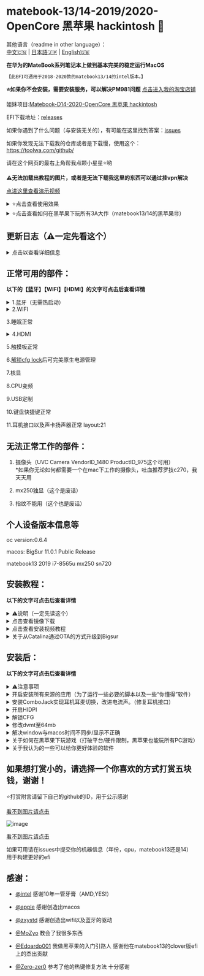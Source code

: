 # matebook-13/14-2019/2020-OpenCore 黑苹果 hackintosh 
  
  


其他语言（readme in other language）：  
[中文🇨🇳](readme.md) | [日本語🇯🇵](readme-jp.md) | [English🇬🇧](readme-en.md)   
  
  
  
   

**在华为的MateBook系列笔记本上做到基本完美的稳定运行MacOS**     
  

```diff
【此EFI可通用于2018-2020款的matebook13/14的intel版本。】
```  

**⭐️如果你不会安装，需要安装服务，可以解决PM981问题** [点击进入我的淘宝店铺](https://item.taobao.com/item.htm?spm=a2oq0.12575281.0.0.45e51debf0yJ4n&ft=t&id=638314994173)  



姐妹项目:[Matebook-D14-2020-OpenCore 黑苹果 hackintosh  ](https://github.com/ske1996/Matebook-D14-2020-hackintosh)  
  
EFI下载地址：[releases](https://github.com/ske1996/matebook-13-2019-oc-efi/releases)  

如果你遇到了什么问题（与安装无关的），有可能在这里找到答案：[issues](https://github.com/ske1996/matebook-13-2019-oc-efi/issues)  

如果你发现无法下载我的仓库或者是下载慢，使用这个：https://toolwa.com/github/  


请在这个网页的最右上角帮我点颗小星星⭐️哟  

**⚠️无法加载出教程的图片，或者是无法下载我这里的东西可以通过挂vpn解决**  

[点进这里查看演示视频](https://www.bilibili.com/video/bv18z4y1U7rz)  

<details>  
<summary>⭐️点击查看使用效果</summary>  
  
[点进这里查看演示视频](https://www.bilibili.com/video/bv18z4y1U7rz)  


  
  
![image](https://github.com/ske1996/matebook-13-2019-oc-efi/blob/master/%E6%9D%82%E9%A1%B9/%E3%82%B9%E3%82%AF%E3%83%AA%E3%83%BC%E3%83%B3%E3%82%B7%E3%83%A7%E3%83%83%E3%83%88%202020-11-14%2019.30.41.png?raw=true)   

![image](https://i0.hdslb.com/bfs/article/0d73e23780c4a4a5b80b1e956dc8957bb95f3372.jpg@1320w_880h.webp)  
![image](https://i0.hdslb.com/bfs/article/3c89fd7615510c1b2e9efa1c6024348b4b635abc.jpg@1320w_1760h.webp)  
[点进这里查看演示视频](https://www.bilibili.com/video/bv18z4y1U7rz)  

</details>   



<details>  
<summary>⭐️点击查看如何在黑苹果下玩所有3A大作（matebook13/14的黑苹果🉑️）</summary>  
    
  
  
  
 ⚠️在注册的时候填写邀请码：DBZNT3EC  
！！可以白嫖3小时！！
  
       
      
我自己用的一个云电脑服务  
挺好用的能玩游戏（包括3A） 
也就是说在matebook13/14的黑苹果上也可以无硬件限制的玩任何游戏了  
直接4K全画质的开  
没啥延迟，就跟在本地玩一样  
我自己用的，推荐使用这个，这样在mac玩游戏也解决了  
  
⚠️在注册的时候填写邀请码：DBZNT3EC  
！！可以白嫖3小时！！
  
  
  
[点击进入它的官网](https://www.haixingcloud.com/#/Home)  
  

</details>   




## 更新日志（⚠️一定先看这个）  
<details>  
<summary>点击以查看详细信息</summary>  
  
  
  
- 20210130:  
更新了所有efi的BigSur版本的oc至0.6.5，以及更新了一些驱动，并且打开了boot chime   

- 20201113:  
更新了所有efi的BigSur版本的oc至0.6.4，支持11.0.1正式版    

- 20201106:  
更新了MB13/14的2018-2019的BigSur版本的oc至0.6.3    
  
- 20201031:  
更新了MB13/14的2018-2019的BigSur版本的oc至0.6.2  


- 20200926:  
姑且做了一个分类，你可以根据自己的机器下载对应efi了，oc版本姑且是0.6.1，但是日后我主要维护的是matebook 13&14 2019版的  

- 20200918:  
删除了两个fakepcid的驱动和一些其他东西，目前的efi非常的干净，另外尝试修复wifi与蓝牙冲突的问题  

- 20200917:  
使用了Z大的最新AirportItlwm的wifi驱动，跟heliport说拜拜啦，今后可以原生切换wifi了，另将oc升级至0.6.1  
bigsur跟catalina需要对号入座，不可串着用  


- 20200916:  
精简了很多kext跟ssdt，应该资源消耗会更少了，然后规范了一下config，并升级oc至官方0.6.1  


- 20200905:  
更新了一个小彩蛋进去，加了自动亮度的传感器驱动  



- 20200822:  
删除了一些没用的ssdt，精简了一下efi  
  
  
- 20200814:  
重做了一些ssdt，升级了一些驱动，然后对bigsur做了配适，0814的efi可以同时稳定引导bigsur跟catalina  

- 20200811:  
修复了0806的触摸板跟alc的问题  


- 20200806:  
更新oc至官方稳定版0.6.0  

    
- 20200728:  
添加了public beta的itlwm.kext和HeliPort.dmg  
在macOS下双击安装HeliPort.dmg  

- 20200725:  
已知本EFI可用于ota直升macos10.15.6，工作状况良好，因此本EFI可用于10.15.6

- 20200724:  
1.重新拆包分析了最新的1.28的bios，cfglock的偏移地址依旧是0x3E，因此教程依旧可用  
2.更新了关于HIDPI的注意事项  
3.更新oc至0.5.9  



- 20200715:  
耳机接口修复成功，已更新耳机接口修复教程，在下面就可以找到  

- 20200712:  
已知本efi可同时用于matebook 13/14 2019  
于2020版本测试情况如下：  
2020版本采用了第二代9560可以驱动，使用的驱动不同于2019版  

- 20200710:  
添加了配置好的clover的efi文件用于安装，虽然也可以用这个clover文件复制到esp分区用于引导   
但是强烈建议使用oc的efi引导你的hackintosh  

- 20200709:  
1.更改了三码  
2.添加了保险文件（WRCOVERY.BIN）  
用法：放入esr分区，与EFI文件夹并列即可

![image](https://github.com/ske1996/matebook-13-2019-oc-efi/blob/master/%E6%9D%82%E9%A1%B9/recovery.png?raw=true)
</details>


## 正常可用的部件：
  
**以下的【蓝牙】【WIFI】【HDMI】的文字可点击后查看详情**  

 
 
<details>  
<summary>1.蓝牙（无需热启动）</summary>   
  
驱动作者[@zxystd](https://github.com/OpenIntelWireless/itlwm)  
1. 华为的蓝牙鼠标不可用！！！  
2. 苹果的妙控2可用   
3. 亲眼所见，微软设计师鼠标可用[淘宝链接](https://detail.tmall.com/item.htm?id=575557854943&spm=a1z09.2.0.0.119c2e8dUqx3iI&_u=bkg3nm2911&sku_properties=5919063:6536025)  
4. Airpods可以用，但是你得配对一次，我们又不是白苹果，不能开盖就用  
5. 以下几个蓝牙鼠标根据群友测试说可用，但是我没亲眼所见，要是买了发现不能用别怪我  
----雷柏m200g/刺鳞树蝰/罗技m336/微软sculpt/英菲克  

</details>   

  
<details>  
<summary>2.WIFI</summary>  
  
1. 使用了Z大的最新AirportItlwm的wifi驱动，跟heliport说拜拜啦  


2. 驱动作者[@zxystd](https://github.com/OpenIntelWireless/itlwm)  

3. Airdrop和无线的随航不可用，随航需要插线用，handoff可用但有时不太稳定，可以用apple watch解锁mac，但是有时不稳定  

</details>   

3.睡眠正常

<details>  
<summary>4.HDMI </summary>   
  
⭕️MataBook 13 2018-2020 什么都不用改  
❌MataBook 14 2019-2020 需要修改缓冲帧 点击右侧查看需要修改的内容：[Plan A](https://github.com/ske1996/matebook-13-2019-oc-efi/issues/49) |  [Plan B](https://github.com/ske1996/matebook-13-2019-oc-efi/issues/121)   
但是不是100%都需要改，我也见过一些没有更改缓冲帧部分就能很好驱动的案例，按需吧，不一定  

 </details>   

5.触摸板正常

6.[解锁cfg lock](https://github.com/ske1996/matebook-13-2019-oc-efi#%E8%A7%A3%E9%94%81cfg)后可完美原生电源管理

7.核显

8.CPU变频

9.USB定制

10.键盘快捷键正常  

11.耳机接口以及声卡扬声器正常 layout:21  
  
## 无法正常工作的部件：  


1. 摄像头（UVC Camera VendorID_1480 ProductID_975这个可用）  
*如果你无论如何都需要一个在mac下工作的摄像头，吐血推荐罗技c270，我天天用  


2. mx250独显（这个是废话）

3. 指纹不能用（这个也是废话）  


  
## 个人设备版本信息等   


oc version:0.6.4  

macos: BigSur 11.0.1 Public Release  

matebook13 2019 i7-8565u mx250 sn720  



## 安装教程：  

**以下的文字可点击后查看详情**  

<details>  
<summary>⚠️说明（一定先读这个）</summary>  

⚠️事前准备：f2进bios，调成中文，然后关闭一切带有“安全”的东西，保存，退出  

1. 想安装bigsur的安装前要先解锁一下cfg，防止出现一些问题  

2. 关于三星pm981硬盘的版本 [点击查看教程](https://github.com/wendao2008/Matebook-D14-2020-hackintosh-Pm981/blob/main/README.md)  

3. EFI下载：[releases](https://github.com/ske1996/matebook-13-2019-oc-efi/releases)  
4. **⭐️如果你不会安装，需要安装服务，** [点击进入我的淘宝店铺](https://item.taobao.com/item.htm?spm=a2oq0.12575281.0.0.45e51debf0yJ4n&ft=t&id=638314994173)  

</details>  

<details>  
<summary>点击查看镜像下载</summary>  
先于此blog下载：10.15.5 19F101 双EFI分区版

这个文章很长，使劲往下翻，或使用网页搜索功能

下载链接
：https://blog.daliansky.net/macOS-Catalina-10.15.5-19F96-Release-version-with-Clover-5118-original-image-Double-EFI-Version-UEFI-and-MBR.html
  
</details>  

      
<details>  
<summary>点击查看安装视频教程</summary>
⚠️事前准备：f2进bios，调成中文，然后关闭一切带有“安全”的东西，保存，退出  
  
https://www.bilibili.com/video/BV15p4y1x7gY?from=search&seid=14693146194484732496  

EFI下载：[releases](https://github.com/ske1996/matebook-13-2019-oc-efi/releases)  

**⭐️如果你不会安装，需要安装服务，** [点击进入我的淘宝店铺](https://item.taobao.com/item.htm?spm=a2oq0.12575281.0.0.45e51debf0yJ4n&ft=t&id=638314994173)  

</details>  
  
  

<details>  
<summary>关于从Catalina通过OTA的方式升级到Bigsur</summary>  
 ⭐️⭐️⭐️⭐️⭐️⭐️⭐️⭐️⭐️⭐️⭐️⭐️⭐️⭐️⭐️⭐️⭐️⭐️⭐️⭐️⭐️⭐️⭐️⭐️⭐️⭐️⭐️⭐️⭐️   
  
先说结论：【可行】  

记得先把EFI文件从Catalina的换成我[releases](https://github.com/ske1996/matebook-13-2019-oc-efi/releases)里的Bigsur的以后改一下你自己定制的三码就行了  

记得ota前解锁一下cfg  


</details>  




## 安装后：  

**以下的文字可点击后查看详情**  


<details>  
<summary>⚠️注意事项</summary>  
⚠️⚠️⚠️⚠️⚠️⚠️⚠️⚠️⚠️⚠️⚠️⚠️⚠️⚠️⚠️⚠️⚠️⚠️⚠️⚠️⚠️⚠️⚠️⚠️⚠️⚠️⚠️⚠️⚠️⚠️⚠️⚠️⚠️⚠️⚠️⚠️  
  
1. 不要用oc引导windows，因为你弄不好你的正版软件许可证就全没了  
直接oc的选择系统界面里通过ctrl+回车选择mac的引导磁盘  
设置mac为默认引导磁盘，关闭config里的showpicker  
引导windows的话在windows下用easyuefi在原生的uefi bootloader中创建一个windows boot manager的入口，这个操作在上面贴出来的视频教程里有  
然后开机后按f12选windows即可  
我在[这个issue](https://github.com/ske1996/matebook-13-2019-oc-efi/issues/87)里写明了为什么  
oc的图形化os选择页面无用的理由也同上  
因为你不用oc去引导windows并且直接省略选择页面，所以图形化的oc界面也就没用  



2. 一定要先改三码再用，具体的教程自己百度  

3. icloud中的查找我的mac不要打开  

4. 安全与隐私中的文件保险箱不要打开  

5. 再任何系统，任何OS下都要杜绝热启动，意思是重启的话一律先选关机再用开机键开机  
无论是单个系统下的重启需求或者是想要重启切换系统，都不要选重启选项，一律先选关机再用开机键开机  
不然有可能会导致蓝牙，触控板，Wi-Fi失灵问题。  

6. 如果你出现睡眠无法唤醒or唤醒黑屏问题，参考：[#108issue](https://github.com/ske1996/matebook-13-2019-oc-efi/issues/108)  


</details>  

<details>  
<summary>开启安装所有来源的应用（为了运行一些必要的脚本以及一些“你懂得”软件）</summary>   
·······················································  
  
在【终端】中输入以下内容回车并输密码（密码不明文显示）  

```
sudo spctl --master-disable
```

</details>  

<details>  
<summary>安装ComboJack实现耳机耳麦切换，改进电流声。（修复耳机接口）</summary>   
  
参考： 

![image](http://m.qpic.cn/psc?/V51Uqo3Z3KmDDj0bhEZH0ySaLy25K537/ruAMsa53pVQWN7FLK88i5q01OKCJFpwjG8DeWk34ZAk2FSNjwQUoIN0*GZw*WPuJGXoFx6QKbikJBN0lMTsBAB*.2jRAK8HeEs9KtxTHRjs!/b&bo=SAdMAgAAAAADByM!&rf=viewer_4)



在这里下载由Heporis制作的ComboJack.

https://github.com/randomprofilename/ComboJack


终端运行下面路径的脚本
```bash
ComboJack_Installer/install.sh
```
  
</details>

  
  
<details>  
<summary>开启HIDPI</summary>  
  
⚠️注意：  
根据你的系统版本去下载（获得）开启hidpi的脚本哈   

BigSur：[点击下载](https://github.com/ske1996/matebook-13-2019-oc-efi/raw/master/Bigsur/%EF%BC%88BigSur%E6%96%B9%E6%A1%882%EF%BC%89hidpi.zip)  
Catalina：https://github.com/xzhih/one-key-hidpi
 

我说下我的选择：  
第一步选择 开启HiDPi（注入EDID）  
第二步选择 保持原样  
第三步选择 手动输入分辨率  
分辨率输入的是 1600x1066 1343x895 2160x1440  

- 最后说一句，开启了hidpi之后，在设置→显示器里不要让分辨率超过1343x895，最大只能到这个，因为超过这个会引发一些唤醒后屏幕显示的问题（比如唤醒后屏幕只显示到四分之三），而且不要觉得这个分辨率小，因为这个是hipdi分辨率，跟你理解的分辨率不一样，1343×895实际上等于你理解的一般分辨率的2686×1790，是超过2k的，如下图所示  

*注意⚠️你的1343x895这个分辨率的设置位置不一定是在【更大空间】  

![image](http://m.qpic.cn/psc?/V51Uqo3Z3KmDDj0bhEZH0ySaLy25K537/ruAMsa53pVQWN7FLK88i5q01OKCJFpwjG8DeWk34ZAlT4PiIkTwV7VOQNDBpBB7OkqG1Id2.r35y0gnRAtugvhPBj1i6J0*cx1bGL996lhQ!/b&bo=NAV8AwAAAAADB2w!&rf=viewer_4)  

*注意⚠️你的1343x895这个分辨率的设置位置不一定是在【更大空间】

</details> 

  
  
<details>  
<summary>解锁CFG</summary>  

⚠️关于解锁cfg后能做到什么？  
完美的电源管理  
CPU完美变频  
完美睡眠（我个人经验：睡眠6H只掉了1%的电）  
⚠️以下教程的cfg lock偏移地址提取自matebook13/14 2019/2018款  
2020款的需要自行提取bios并自行分析，核对偏移地址  
如因以下教程修改导致的一切后果，本人不予承担责任，下载本repo中任何一个文件视为同意以上条款  


以下教程来自：  
https://zhuanlan.zhihu.com/p/121655468

先去华为官网升级bios至1.28

然后找偏移地址就不用做了，我告诉你，就是0x3E  

【⚠️千万不要用oc去引导ru！！】懂得人自然懂，收起那个想法，老老实实按我下面写的来  
⚠️以下教程的cfg lock偏移地址提取自matebook13/14 2019/2018款  
2020款的需要自行提取bios并自行分析，核对偏移地址  
如因以下教程修改导致的一切后果，本人不予承担责任，下载本repo中任何一个文件视为同意以上条款  

- U盘准备阶段：  
（大小无所谓）  

1.先准备一个u盘，格式化为fat32  
2.u盘里创建文件夹：EFI  
3.打开EFI文件夹，在里面创建文件夹BOOT  
4.复制[cfgunlock.zip(点击下载)](https://github.com/ske1996/matebook-13-2019-oc-efi/raw/master/cfgunlock.zip)里面的bootx64.efi进U盘的EFI/BOOT下  
5.关机后开机按F12使用这个U盘去引导，然后进入修改bios底层阶段  

- 以下为修改bios底层阶段：  
1. 进入后 ‘alt’ + ’=‘ 切换进 ACPI Variable  
2. 用pageup/pagedown/上下方向键找到 CPUSetup  
3. 回车进入然后用上下左右方向键找到对应的地址（也就是0x3e，那么就是纵坐标03，横坐标0e的位置）  
![image](http://m.qpic.cn/psc?/V51Uqo3Z3KmDDj0bhEZH0ySaLy25K537/ruAMsa53pVQWN7FLK88i5q01OKCJFpwjG8DeWk34ZAl40wvQBwENCvcC8AXw3U9pLndZFaQGhnrwveoEM7FzByVHyIsV*u1nI.1JoXvOXOA!/b&bo=0AIQAgAAAAABB.A!&rf=viewer_4)  
4. 一看，确实是0x01，那么回车，输入0 就可以看到它变成了0  
5. 使用'crtl' + 'w' 来保存 保存的时候屏幕上会直接显示update written 的，这说明已经写入了  
6. 使用'alt' + 'q' 来退出，然后即可回到引导进入系统了，CFG已经解锁  

修改完成后可以再用那个u盘引导启动一次，查看是否修改成功  
然后我建议使用[propertree](https://github.com/ske1996/matebook-13-2019-oc-efi/raw/master/ProperTree.zip)修改EFI分区中的EFI/OC/config.plist的kernel/add/quirks为下图所示  
![image](http://m.qpic.cn/psc?/V51Uqo3Z3KmDDj0bhEZH0ySaLy25K537/ruAMsa53pVQWN7FLK88i5mhOVTuQ0sSbBPmet1ZSU1zDz7zUBccaFytwrKxAqPz4ygQph98Mo9E5.JjYf6DFuuWhDZs8DFFN1ujnFI9OIz4!/b&bo=wASKAwAAAAADB28!&rf=viewer_4)  


</details> 


<details>  
<summary>修改dvmt至64mb</summary>  
    
  ⚠️关于修改dvmt后能做到什么？  
  可以hdmi/dp输出4k60p的信号了  
  
  
  ⚠️以下教程的dvmt偏移地址提取自matebook13/14 2019/2018款  
2020款的需要自行提取bios并自行分析，核对偏移地址  
如因以下教程修改导致的一切后果，本人不予承担责任，下载本repo中任何一个文件视为同意以上条款  
- U盘准备阶段：  
（大小无所谓）  

1.先准备一个u盘，格式化为fat32  
2.u盘里创建文件夹：EFI  
3.打开EFI文件夹，在里面创建文件夹BOOT  
4.复制[cfgunlock.zip(点击下载)](https://github.com/ske1996/matebook-13-2019-oc-efi/raw/master/cfgunlock.zip)里面的bootx64.efi进U盘的EFI/BOOT下  
5.关机后开机按F12使用这个U盘去引导，然后进入修改bios底层阶段  

- 以下为修改bios底层阶段：  
1. 进入后 ‘alt’ + ’=‘ 切换进 ACPI Variable  
2. 用pageup/pagedown/上下方向键找到 SaSetup  
3. 进入SaSetup后，然后用crtl加pagedown翻到下一页找到左侧横坐标0100，如下图所示，注意左侧横坐标第一项就是0100  
![image](https://github.com/ske1996/matebook-13-2019-oc-efi/raw/master/%E6%9D%82%E9%A1%B9/dvmt64.bmp)  
4. 横坐标0100纵坐标07改成02，横坐标0100纵坐标08改成03（就是我圈出来的位置修改的跟上图一样就行了）  
5. Crtl加w保存就行了  


修改完成后可以再用那个u盘引导启动一次，查看是否修改成功  
然后我建议使用[propertree](https://github.com/ske1996/matebook-13-2019-oc-efi/raw/master/ProperTree.zip)修改EFI分区中的EFI/OC/config.plist的DeviceProperties/Add/PciRoot(0x0)/Pci(0x2,0x0)为下图所示  

⚠️以下的config的设置仅仅针对matebook 13 2018-2019  

![image](http://m.qpic.cn/psc?/V51Uqo3Z3KmDDj0bhEZH0ySaLy25K537/45NBuzDIW489QBoVep5mcbvyqMw5*Y0jP8mcu7Ee3hom9v.4vLrclVXlW1qZQR3tuWj.fDrSEOF5cBubLM5p6joREA5a6pqrLmFG0msz5yg!/b&bo=0AQsAgAAAAADJ*g!&rf=viewer_4)  


  
  
[本教程灵感来源@laozhiang](https://github.com/laozhiang)  
  


</details>   

      

<details>  
<summary>解决window与macos时间不同步/显示不正确</summary>  
  
  
  
在windows下面WIN+x 选择管理员模式进入CMD  
  
  执行以下命令：  
  
```bash
Reg add HKLM\SYSTEM\CurrentControlSet\Control\TimeZoneInformation /v RealTimeIsUniversal /t REG_DWORD /d 1
```  
</details>   
  
   

<details>  
<summary>关于如何在黑苹果下玩游戏（打破平台/硬件限制，黑苹果也能玩所有PC游戏）</summary>  
    
  
  
  
 ⚠️在注册的时候填写邀请码：DBZNT3EC  
！！可以白嫖3小时！！
  
       
      
我自己用的一个云电脑服务  
挺好用的能玩游戏（包括3A） 
也就是说在matebook13/14的黑苹果上也可以无硬件限制的玩任何游戏了  
直接4K全画质的开  
没啥延迟，就跟在本地玩一样  
我自己用的，推荐使用这个，这样在mac玩游戏也解决了  
  
⚠️在注册的时候填写邀请码：DBZNT3EC  
！！可以白嫖3小时！！
  
  
  
[点击进入它的官网](https://www.haixingcloud.com/#/Home)  
  


</details>   


<details>  
<summary>关于我认为的一些可以给你更好体验的软件</summary>  
  
  
  
1. Mos：保证鼠标的顺畅滑动，以及滚轮方向的调整 官网：[https://mos.caldis.me/](https://mos.caldis.me/)  
2. Rectangle:还给你windows的拖动分屏逻辑 官网：[https://rectangleapp.com/](https://rectangleapp.com/)  
3. Stats：状态栏监控插件 主页：[https://github.com/exelban/stats](https://github.com/exelban/stats)  
4. Keka：强大好用的压缩软件 官网：[https://www.keka.io/en/](https://www.keka.io/en/)  
5. IINA：万能播放器 官网：[https://iina.io/](https://iina.io/)  
6. Motrix：万能下载器 官网：[https://motrix.app/](https://motrix.app/)  
7. Hackintool：黑苹果的瑞士军刀 主页：[https://github.com/headkaze/Hackintool](https://github.com/headkaze/Hackintool)  
8. Propertree：我最推荐的config编辑软件 主页：[https://github.com/corpnewt/ProperTree](https://github.com/corpnewt/ProperTree)  
9. Wormhole：mac上的huawei share,治好了我的颈椎病，上班狗的福音 官网：[https://er.run/](https://er.run/)  
10. 超级右键：恢复windows的右键新建txt，新建word/excel等操作 官网:[https://www.better365.cn/](https://www.better365.cn/)  


</details>  

## 如果想打赏小的，请选择一个你喜欢的方式打赏五块钱，谢谢！
  
  ⭐️打赏附言请留下自己的github的ID，用于公示感谢  
  

  
[看不到图片请点击](http://m.qpic.cn/psc?/V51Uqo3Z3KmDDj0bhEZH0ySaLy25K537/ruAMsa53pVQWN7FLK88i5vhyua0NyktT47EDwPAfhtuBceWLK5.5V40I*6lQE5rORR7qbWTf9Eovur4ifsHKECewZxvEqi.ZfhaQ4ObpAl8!/b&bo=DQWcAw0FnAMBCS4!&rf=viewer_4)  



![image](http://m.qpic.cn/psc?/V51Uqo3Z3KmDDj0bhEZH0ySaLy25K537/ruAMsa53pVQWN7FLK88i5vhyua0NyktT47EDwPAfhtuBceWLK5.5V40I*6lQE5rORR7qbWTf9Eovur4ifsHKECewZxvEqi.ZfhaQ4ObpAl8!/b&bo=DQWcAw0FnAMBCS4!&rf=viewer_4)  



  
[看不到图片请点击](http://m.qpic.cn/psc?/V51Uqo3Z3KmDDj0bhEZH0ySaLy25K537/ruAMsa53pVQWN7FLK88i5vhyua0NyktT47EDwPAfhtuBceWLK5.5V40I*6lQE5rORR7qbWTf9Eovur4ifsHKECewZxvEqi.ZfhaQ4ObpAl8!/b&bo=DQWcAw0FnAMBCS4!&rf=viewer_4)  

    
    
  
  
如果可用请在issues中提交你的机器信息（年份，cpu，matebook13还是14）  
用于构建更好的efi

## 感谢：

- [@intel](https://www.intel.com/content/www/us/en/homepage.html) 感谢10年一管牙膏（AMD,YES!）

- [@apple](https://www.apple.com/) 感谢创造出macos

- [@zxystd](https://github.com/OpenIntelWireless/itlwm) 感谢创造出wifi以及蓝牙的驱动

- [@MoZyo](https://github.com/MoZyo/RedmiBook-13-10th-Gen-Intel-Hackintosh) 教会了我很多东西

- [@Edoardo001](https://github.com/Edoardo001/Matebook-13-Hackintosh) 我做黑苹果的入门引路人 感谢他在matebook13的clover版efi上的杰出贡献

- [@Zero-zer0](https://github.com/Zero-zer0) 参考了他的热键修复方法 十分感谢

